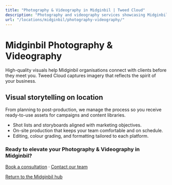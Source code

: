 ```yaml
---
title: "Photography & Videography in Midginbil | Tweed Cloud"
description: "Photography and videography services showcasing Midginbil teams, products, and places."
url: "/locations/midginbil/photography-videography/"
---
```


# Midginbil Photography & Videography

High-quality visuals help Midginbil organisations connect with clients before they meet you. Tweed Cloud captures imagery that reflects the spirit of your business.

## Visual storytelling on location

From planning to post-production, we manage the process so you receive ready-to-use assets for campaigns and content libraries.

- Shot lists and storyboards aligned with marketing objectives.
- On-site production that keeps your team comfortable and on schedule.
- Editing, colour grading, and formatting tailored to each platform.

### Ready to elevate your Photography & Videography in Midginbil?

[Book a consultation](/consultation/) · [Contact our team](/contact/)

[Return to the Midginbil hub](/locations/midginbil/)
